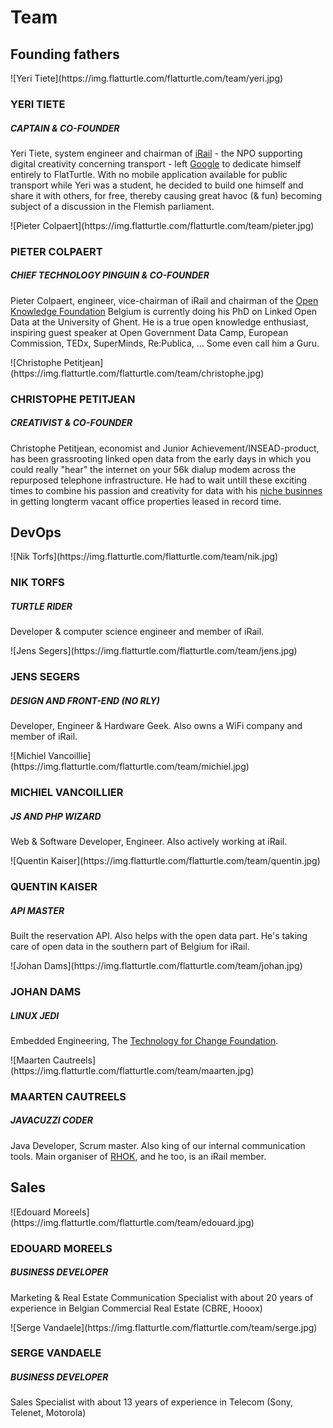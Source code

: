Team
====

Founding fathers
----------------

<div class="row"><div class="col-md-4">![Yeri Tiete](https://img.flatturtle.com/flatturtle.com/team/yeri.jpg)

### YERI TIETE

##### CAPTAIN & CO-FOUNDER

Yeri Tiete, system engineer and chairman of [iRail](http://hello.iRail.be) - the NPO supporting digital creativity concerning transport - left [Google](https://www.google.com/about/jobs/locations/saint-ghislain) to dedicate himself entirely to FlatTurtle. 
With no mobile application available for public transport while Yeri was a student, he decided to build one himself and share it with others, for free, thereby causing great havoc (& fun) becoming subject of a discussion in the Flemish parliament.

</div><div class="col-md-4">![Pieter Colpaert](https://img.flatturtle.com/flatturtle.com/team/pieter.jpg)

### PIETER COLPAERT

##### CHIEF TECHNOLOGY PINGUIN & CO-FOUNDER

Pieter Colpaert, engineer, vice-chairman of iRail and chairman of the [Open Knowledge Foundation](http://okfn.be) Belgium is currently doing his PhD on Linked Open Data at the University of Ghent. He is a true open knowledge enthusiast, inspiring guest speaker at Open Government Data Camp, European Commission, TEDx, SuperMinds, Re:Publica, ... Some even call him a Guru. 

</div><div class="col-md-4">![Christophe Petitjean](https://img.flatturtle.com/flatturtle.com/team/christophe.jpg)

### CHRISTOPHE PETITJEAN

##### CREATIVIST & CO-FOUNDER 

Christophe Petitjean, economist and Junior Achievement/INSEAD-product, has been grassrooting linked open data from the early days in which you could really "hear" the internet on your 56k dialup modem across the repurposed telephone infrastructure. He had to wait untill these exciting times to combine his passion and creativity for data with his [niche businnes](http://www.rentalvalue.be) in getting longterm vacant office properties leased in record time.

</div></div>

DevOps
------

<div class="row"><div class="col-md-4">![Nik Torfs](https://img.flatturtle.com/flatturtle.com/team/nik.jpg)

### NIK TORFS
##### TURTLE RIDER

Developer & computer science engineer and member of iRail.

</div><div class="col-md-4">![Jens Segers](https://img.flatturtle.com/flatturtle.com/team/jens.jpg)

### JENS SEGERS
##### DESIGN AND FRONT-END (NO RLY)

Developer, Engineer & Hardware Geek. Also owns a WiFi company and member of iRail. 

</div><div class="col-md-4">![Michiel Vancoillie](https://img.flatturtle.com/flatturtle.com/team/michiel.jpg)

### MICHIEL VANCOILLIER
##### JS AND PHP WIZARD

Web & Software Developer, Engineer. Also actively working at iRail. 

</div></div><div class="row"><div class="col-md-4">![Quentin Kaiser](https://img.flatturtle.com/flatturtle.com/team/quentin.jpg)

### QUENTIN KAISER
##### API MASTER

Built the reservation API. Also helps with the open data part. He's taking care of open data in the southern part of Belgium for iRail. 

</div><div class="col-md-4">![Johan Dams](https://img.flatturtle.com/flatturtle.com/team/johan.jpg)

### JOHAN DAMS
##### LINUX JEDI

Embedded Engineering, The [Technology for Change Foundation](http://www.thetechfoundation.org/).

</div><div class="col-md-4">![Maarten Cautreels](https://img.flatturtle.com/flatturtle.com/team/maarten.jpg)

### MAARTEN CAUTREELS
##### JAVACUZZI CODER

Java Developer, Scrum master. Also king of our internal communication tools. Main organiser of [RHOK](http://www.rhok.be/), and he too, is an iRail member. 

</div></div>

Sales
-----

<div class="row"><div class="col-md-6">![Edouard Moreels](https://img.flatturtle.com/flatturtle.com/team/edouard.jpg)

### EDOUARD MOREELS
##### BUSINESS DEVELOPER

Marketing & Real Estate Communication Specialist with about 20 years of experience in Belgian Commercial Real Estate (CBRE, Hooox)

</div><div class="col-md-6">![Serge Vandaele](https://img.flatturtle.com/flatturtle.com/team/serge.jpg)

### SERGE VANDAELE
##### BUSINESS DEVELOPER

Sales Specialist with about 13 years of experience in Telecom (Sony, Telenet, Motorola)</div></div>